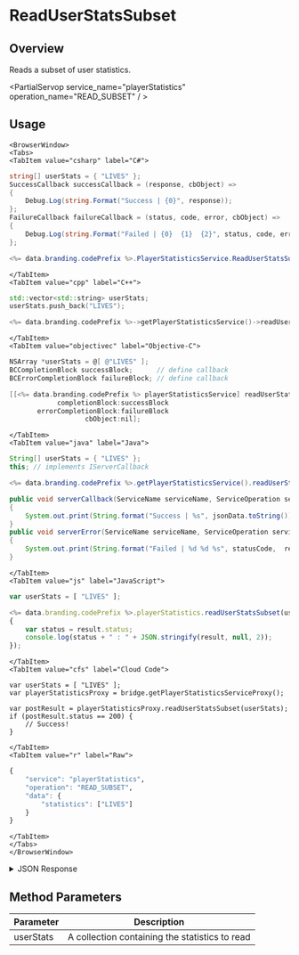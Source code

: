 # ReadUserStatsSubset
## Overview
Reads a subset of user statistics.

<PartialServop service_name="playerStatistics" operation_name="READ_SUBSET" / >

## Usage

```mdx-code-block
<BrowserWindow>
<Tabs>
<TabItem value="csharp" label="C#">
```

```csharp
string[] userStats = { "LIVES" };
SuccessCallback successCallback = (response, cbObject) =>
{
    Debug.Log(string.Format("Success | {0}", response));
};
FailureCallback failureCallback = (status, code, error, cbObject) =>
{
    Debug.Log(string.Format("Failed | {0}  {1}  {2}", status, code, error));
};

<%= data.branding.codePrefix %>.PlayerStatisticsService.ReadUserStatsSubset(userStats, successCallback, failureCallback);
```

```mdx-code-block
</TabItem>
<TabItem value="cpp" label="C++">
```

```cpp
std::vector<std::string> userStats;
userStats.push_back("LIVES");

<%= data.branding.codePrefix %>->getPlayerStatisticsService()->readUserStatsSubset(userStats, this);
```

```mdx-code-block
</TabItem>
<TabItem value="objectivec" label="Objective-C">
```

```objectivec
NSArray *userStats = @[ @"LIVES" ];
BCCompletionBlock successBlock;      // define callback
BCErrorCompletionBlock failureBlock; // define callback

[[<%= data.branding.codePrefix %> playerStatisticsService] readUserStatsSubset:userStats
            completionBlock:successBlock
       errorCompletionBlock:failureBlock
                   cbObject:nil];
```

```mdx-code-block
</TabItem>
<TabItem value="java" label="Java">
```

```java
String[] userStats = { "LIVES" };
this; // implements IServerCallback

<%= data.branding.codePrefix %>.getPlayerStatisticsService().readUserStatsSubset(userStats, this);

public void serverCallback(ServiceName serviceName, ServiceOperation serviceOperation, JSONObject jsonData)
{
    System.out.print(String.format("Success | %s", jsonData.toString()));
}
public void serverError(ServiceName serviceName, ServiceOperation serviceOperation, int statusCode, int reasonCode, String jsonError)
{
    System.out.print(String.format("Failed | %d %d %s", statusCode,  reasonCode, jsonError.toString()));
}
```

```mdx-code-block
</TabItem>
<TabItem value="js" label="JavaScript">
```

```javascript
var userStats = [ "LIVES" ];

<%= data.branding.codePrefix %>.playerStatistics.readUserStatsSubset(userStats, result =>
{
	var status = result.status;
	console.log(status + " : " + JSON.stringify(result, null, 2));
});
```

```mdx-code-block
</TabItem>
<TabItem value="cfs" label="Cloud Code">
```

```cfscript
var userStats = [ "LIVES" ];
var playerStatisticsProxy = bridge.getPlayerStatisticsServiceProxy();

var postResult = playerStatisticsProxy.readUserStatsSubset(userStats);
if (postResult.status == 200) {
    // Success!
}
```

```mdx-code-block
</TabItem>
<TabItem value="r" label="Raw">
```

```r
{
	"service": "playerStatistics",
	"operation": "READ_SUBSET",
	"data": {
		"statistics": ["LIVES"]
	}
}
```

```mdx-code-block
</TabItem>
</Tabs>
</BrowserWindow>
```

<details>
<summary>JSON Response</summary>

```json
{
    "status": 200,
    "data": {
        "statistics": {
            "LIVES": 7
        }
    }
}
```
</details>

## Method Parameters
Parameter | Description
--------- | -----------
userStats | A collection containing the statistics to read


